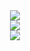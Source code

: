 <div align="center">
      <img src="https://files.catbox.moe/8ti0wl.png">
</div>

<div align="center">
      <img src="https://komarev.com/ghpvc/?username=Dentmay&color=a1ccc0&style=plastic&label=_𝜗ৎ_">
</div>

<div align="center">
      <img src="https://files.catbox.moe/294zya.webp">
</div>
